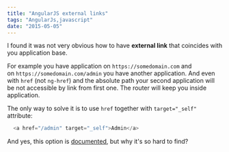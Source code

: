 ```yaml
---
title: "AngularJS external links"
tags: "AngularJs,javascript"
date: "2015-05-05"
---
```


I found it was not very obvious how to have **external link** that coincides with you application base.

For example you have application on `https://somedomain.com` and on `https://somedomain.com/admin` you have another application. And even with `href` (not `ng-href`) and the absolute path your second application will be not accessible by link from first one. The router will keep you inside application.

The only way to solve it is to use `href` together with `target="_self"` attribute:

```javascript 
  <a href="/admin" target="_self">Admin</a>  
 ```

And yes, this option is [documented](https://docs.angularjs.org/guide/$location), but why it's so hard to find?
